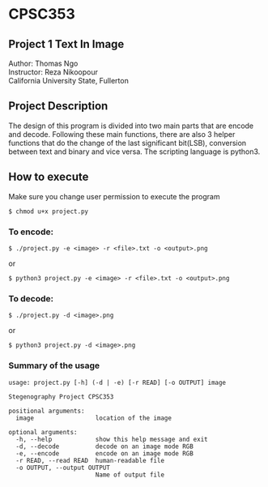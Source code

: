 # CPSC353
## Project 1 Text In Image
Author: Thomas Ngo <br />
Instructor: Reza Nikoopour <br /> 
California University State, Fullerton

## Project Description

The design of this program is divided into two main parts that are encode and decode. Following these main functions, there are also 3 helper functions that do the change of the last significant bit(LSB), conversion between text and binary and vice versa. The scripting language is python3. 

## How to execute

Make sure you change user permission to execute the program
```
$ chmod u+x project.py
```
### To encode:
```
$ ./project.py -e <image> -r <file>.txt -o <output>.png
```
or
```
$ python3 project.py -e <image> -r <file>.txt -o <output>.png
```
### To decode:
```
$ ./project.py -d <image>.png
```
or
```
$ python3 project.py -d <image>.png 
```
### Summary of the usage
```
usage: project.py [-h] (-d | -e) [-r READ] [-o OUTPUT] image

Stegenography Project CPSC353

positional arguments:
  image                 location of the image

optional arguments:
  -h, --help            show this help message and exit
  -d, --decode          decode on an image mode RGB
  -e, --encode          encode on an image mode RGB
  -r READ, --read READ  human-readable file
  -o OUTPUT, --output OUTPUT
                        Name of output file
```
